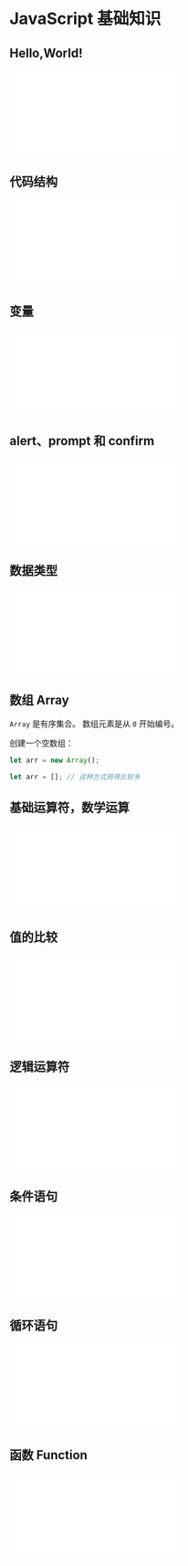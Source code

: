 # JavaScript 基础知识

## Hello,World!

![script标签](script标签.md)

## 代码结构

![代码结构](./代码结构.md)

## 变量

![变量](./变量.md)

## alert、prompt 和 confirm

![alert、prompt 和 confirm](./alert、prompt和confirm.md)

## 数据类型

![数据类型](./数据类型.md)

## 数组 Array

`Array` 是有序集合。  数组元素是从 `0` 开始编号。

创建一个空数组：

```js {.line-numbers}
let arr = new Array();

let arr = []; // 这种方式用得比较多
```



## 基础运算符，数学运算

![基础运算符，数学运算](./基础运算符，数学运算.md)

## 值的比较

![值的比较](./值的比较.md)

## 逻辑运算符

![逻辑运算符](./逻辑运算符.md)

## 条件语句

![条件语句](./条件语句.md)

## 循环语句

![循环语句](./循环语句.md)

## 函数 Function

![函数Function](./函数Function.md)
